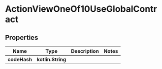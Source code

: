 
# ActionViewOneOf10UseGlobalContract

## Properties
| Name | Type | Description | Notes |
| ------------ | ------------- | ------------- | ------------- |
| **codeHash** | **kotlin.String** |  |  |



